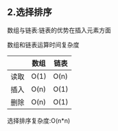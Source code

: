 ## 2.选择排序

数组与链表:链表的优势在插入元素方面

数组和链表运算时间复杂度

|      | 数组 | 链表 |
| ---- | ---- | ---- |
| 读取 | O(1) | O(n) |
| 插入 | O(n) | O(1) |
| 删除 | O(n) | O(1) |

选择排序复杂度:O(n*n)

[^2019.11.21]: 

